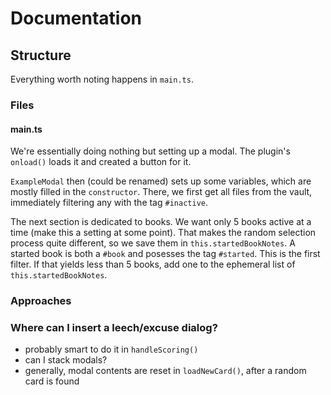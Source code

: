 # Documentation

## Structure

Everything worth noting happens in `main.ts`.

### Files

#### main.ts

We're essentially doing nothing but setting up a modal. The plugin's `onload()` loads it and created a button for it.

`ExampleModal` then (could be renamed) sets up some variables, which are mostly filled in the `constructor`. There, we first get all files from the vault, immediately filtering any with the tag `#inactive`.

The next section is dedicated to books. We want only 5 books active at a time (make this a setting at some point). That makes the random selection process quite different, so we save them in `this.startedBookNotes`. A started book is both a `#book` and posesses the tag `#started`. This is the first filter. If that yields less than 5 books, add one to the ephemeral list of `this.startedBookNotes`.

### Approaches

### Where can I insert a leech/excuse dialog?

- probably smart to do it in `handleScoring()`
- can I stack modals?
- generally, modal contents are reset in `loadNewCard()`, after a random card is found